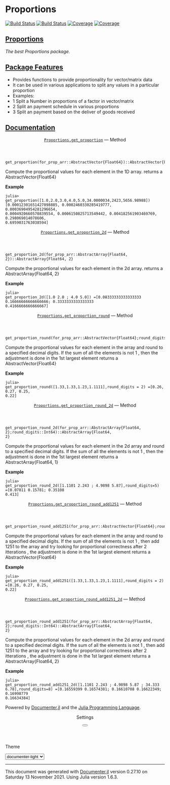 # Proportions

[![Build Status](https://travis-ci.com/hillelawaskar/Proportions.jl.svg?branch=main)](https://travis-ci.com/hillelawaskar/Proportions.jl)
[![Build Status](https://ci.appveyor.com/api/projects/status/github/hillelawaskar/Proportions.jl?svg=true)](https://ci.appveyor.com/project/hillelawaskar/Proportions-jl)
[![Coverage](https://codecov.io/gh/hillelawaskar/Proportions.jl/branch/main/graph/badge.svg)](https://codecov.io/gh/hillelawaskar/Proportions.jl)
[![Coverage](https://coveralls.io/repos/github/hillelawaskar/Proportions.jl/badge.svg?branch=main)](https://coveralls.io/github/hillelawaskar/Proportions.jl?branch=main)

</a><a class="docs-settings-button fas fa-cog" id="documenter-settings-button" href="#" title="Settings"></a><a class="docs-sidebar-button fa fa-bars is-hidden-desktop" id="documenter-sidebar-button" href="#"></a></div></header><article class="content" id="documenter-page"><h1 id="Proportions"><a class="docs-heading-anchor" href="#Proportions">Proportions</a><a id="Proportions-1"></a><a class="docs-heading-anchor-permalink" href="#Proportions" title="Permalink"></a></h1><p><em>The best Proportions package.</em></p><h2 id="Package-Features"><a class="docs-heading-anchor" href="#Package-Features">Package Features</a><a id="Package-Features-1"></a><a class="docs-heading-anchor-permalink" href="#Package-Features" title="Permalink"></a></h2><ul><li>Provides functions to provide proportionality for vector/matrix data</li><li>It can be used in various applications to split any values in a particular proportion</li><li>Examples:</li><li>1 Split a Number in proportions of a factor in vector/matrix</li><li>2 Split an payment schedule in various proportions</li><li>3 Split an payment based on the deliver of goods received</li></ul><h1 id="Documentation"><a class="docs-heading-anchor" href="#Documentation">Documentation</a><a id="Documentation-1"></a><a class="docs-heading-anchor-permalink" href="#Documentation" title="Permalink"></a></h1><article class="docstring"><header><a class="docstring-binding" id="Proportions.get_proportion-Tuple{AbstractVector{Float64}}" href="#Proportions.get_proportion-Tuple{AbstractVector{Float64}}"><code>Proportions.get_proportion</code></a> — <span class="docstring-category">Method</span></header><section><div><pre><code class="language-julia hljs">get_proportion(for_prop_arr::AbstractVector{Float64})::AbstractVector{Float64}</code></pre><p>Compute the proportional values for each element in the 1D array. returns a AbstractVector{Float64}</p><p><strong>Example</strong></p><pre><code class="nohighlight hljs">julia&gt; get_proportion([1.0,2.0,3.0,4.0,5.0,34.0000034,2423,5656.98988])
[0.00012301651427098885, 0.0002460330285419777, 0.00036904954281296654, 0.0004920660570839554, 0.0006150825713549442, 0.004182561903469769, 0.298069014078606, 0.6959031763038594]</code></pre></div></section></article><article class="docstring"><header><a class="docstring-binding" id="Proportions.get_proportion_2d-Tuple{AbstractMatrix{Float64}}" href="#Proportions.get_proportion_2d-Tuple{AbstractMatrix{Float64}}"><code>Proportions.get_proportion_2d</code></a> — <span class="docstring-category">Method</span></header><section><div><pre><code class="language-julia hljs">get_proportion_2d(for_prop_arr::AbstractArray{Float64, 2})::AbstractArray{Float64, 2}</code></pre><p>Compute the proportional values for each element in the 2d array. returns a AbstractArray{Float64, 2}</p><p><strong>Example</strong></p><pre><code class="nohighlight hljs">julia&gt; get_proportion_2d([1.0 2.0 ; 4.0 5.0])
=[0.08333333333333333 0.16666666666666666; 0.3333333333333333 0.4166666666666667]</code></pre></div></section></article><article class="docstring"><header><a class="docstring-binding" id="Proportions.get_proportion_round-Tuple{AbstractVector{Float64}}" href="#Proportions.get_proportion_round-Tuple{AbstractVector{Float64}}"><code>Proportions.get_proportion_round</code></a> — <span class="docstring-category">Method</span></header><section><div><pre><code class="language-julia hljs">get_proportion_round(for_prop_arr::AbstractVector{Float64};round_digits::Int64)::AbstractVector{Float64}</code></pre><p>Compute the proportional values for each element in the array and round to a specified decimal digits. If the sum of all the elements is not 1 , then the adjustment is done in the 1st largest element returns a AbstractVector{Float64}</p><p><strong>Example</strong></p><pre><code class="nohighlight hljs">julia&gt; get_proportion_round([1.33,1.33,1.23,1.1111],round_digits = 2)
=[0.26, 0.27, 0.25, 0.22]</code></pre></div></section></article><article class="docstring"><header><a class="docstring-binding" id="Proportions.get_proportion_round_2d-Tuple{AbstractMatrix{Float64}}" href="#Proportions.get_proportion_round_2d-Tuple{AbstractMatrix{Float64}}"><code>Proportions.get_proportion_round_2d</code></a> — <span class="docstring-category">Method</span></header><section><div><pre><code class="language-julia hljs">get_proportion_round_2d(for_prop_arr::AbstractArray{Float64, 2};round_digits::Int64)::AbstractArray{Float64, 2}</code></pre><p>Compute the proportional values for each element in the 2d array and round to a specified decimal digits. If the sum of all the elements is not 1 , then the adjustment is done in the 1st largest element returns a AbstractArray{Float64, 1}</p><p><strong>Example</strong></p><pre><code class="nohighlight hljs">julia&gt; get_proportion_round_2d([1.1101 2.243 ; 4.9898 5.87],round_digits=5)
=[0.07811 0.15781; 0.35108 0.413]</code></pre></div></section></article><article class="docstring"><header><a class="docstring-binding" id="Proportions.get_proportion_round_add1251-Tuple{AbstractVector{Float64}}" href="#Proportions.get_proportion_round_add1251-Tuple{AbstractVector{Float64}}"><code>Proportions.get_proportion_round_add1251</code></a> — <span class="docstring-category">Method</span></header><section><div><pre><code class="language-julia hljs">get_proportion_round_add1251(for_prop_arr::AbstractVector{Float64};round_digits::Int64)::AbstractVector{Float64}</code></pre><p>Compute the proportional values for each element in the array and round to a specified decimal digits. If the sum of all the elements is not 1 , then add 1251 to the array and try looking for proportional correctness after 2 itterations , the adjustment is done in the 1st largest element returns a AbstractVector{Float64}</p><p><strong>Example</strong></p><pre><code class="nohighlight hljs">julia&gt; get_proportion_round_add1251([1.33,1.33,1.23,1.1111],round_digits = 2)
=[0.26, 0.27, 0.25, 0.22]</code></pre></div></section></article><article class="docstring"><header><a class="docstring-binding" id="Proportions.get_proportion_round_add1251_2d-Tuple{AbstractMatrix{Float64}}" href="#Proportions.get_proportion_round_add1251_2d-Tuple{AbstractMatrix{Float64}}"><code>Proportions.get_proportion_round_add1251_2d</code></a> — <span class="docstring-category">Method</span></header><section><div><pre><code class="language-julia hljs">get_proportion_round_add1251(for_prop_arr::AbstractArray{Float64, 2};round_digits::Int64)::AbstractArray{Float64, 2}</code></pre><p>Compute the proportional values for each element in the 2d array and round to a specified decimal digits. If the sum of all the elements is not 1 , then add 1251 to the array and try looking for proportional correctness after 2 itterations , the adjustment is done in the 1st largest element returns a AbstractArray{Float64, 2}</p><p><strong>Example</strong></p><pre><code class="nohighlight hljs">julia&gt; get_proportion_round_add1251_2d([1.1101 2.243 ; 4.9898 5.87 ; 34.333 6.78],round_digits=8)
=[0.16559399 0.16574381; 0.16610708 0.16622349; 0.16998779 0.16634384]</code></pre></div></section></article></article><nav class="docs-footer"><p class="footer-message">Powered by <a href="https://github.com/JuliaDocs/Documenter.jl">Documenter.jl</a> and the <a href="https://julialang.org/">Julia Programming Language</a>.</p></nav></div><div class="modal" id="documenter-settings"><div class="modal-background"></div><div class="modal-card"><header class="modal-card-head"><p class="modal-card-title">Settings</p><button class="delete"></button></header><section class="modal-card-body"><p><label class="label">Theme</label><div class="select"><select id="documenter-themepicker"><option value="documenter-light">documenter-light</option><option value="documenter-dark">documenter-dark</option></select></div></p><hr/><p>This document was generated with <a href="https://github.com/JuliaDocs/Documenter.jl">Documenter.jl</a> version 0.27.10 on <span class="colophon-date" title="Saturday 13 November 2021 21:51">Saturday 13 November 2021</span>. Using Julia version 1.6.3.</p></section><footer class="modal-card-foot"></footer></div></div></div></body></html>
